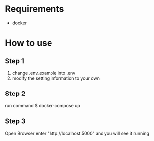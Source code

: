 # Requirements
- docker
# How to use
## Step 1
1. change .env_example into .env
2. modify the setting information to your own
## Step 2
run command $ docker-compose up
## Step 3
Open Browser enter "http://localhost:5000" and you will see it running
